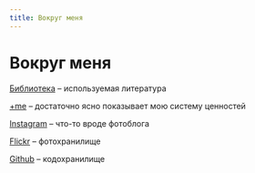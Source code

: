 ```yaml
---
title: Вокруг меня
---
```

# Вокруг меня

[Библиотека](/bookshelf) – используемая литература

[+me](/special/plus) – достаточно ясно показывает мою систему ценностей

[Instagram](https://instagram.com/skhokhlov) – что-то вроде фотоблога

[Flickr](https://flickr.com/skhokhlov) – фотохранилище

[Github](https://github.com/skhokhlov) – кодохранилище
